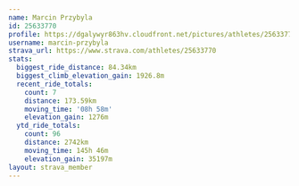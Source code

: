 ```yaml
---
name: Marcin Przybyla
id: 25633770
profile: https://dgalywyr863hv.cloudfront.net/pictures/athletes/25633770/12947173/2/large.jpg
username: marcin-przybyla
strava_url: https://www.strava.com/athletes/25633770
stats:
  biggest_ride_distance: 84.34km
  biggest_climb_elevation_gain: 1926.8m
  recent_ride_totals:
    count: 7
    distance: 173.59km
    moving_time: '08h 58m'
    elevation_gain: 1276m
  ytd_ride_totals:
    count: 96
    distance: 2742km
    moving_time: 145h 46m
    elevation_gain: 35197m
layout: strava_member
--- 
```


